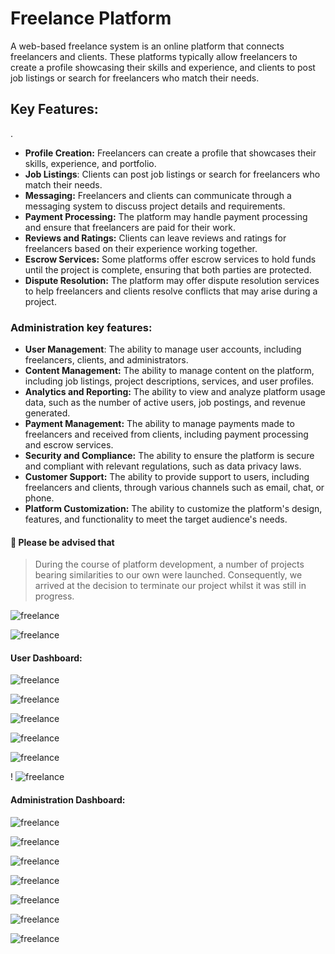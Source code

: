 # Freelance Platform

A web-based freelance system is an online platform that connects freelancers and clients. These platforms typically allow freelancers to create a profile showcasing their skills and experience, and clients to post job listings or search for freelancers who match their needs.

## Key Features:

.

- **Profile Creation:** Freelancers can create a profile that showcases their skills, experience, and portfolio.
- **Job Listings**: Clients can post job listings or search for freelancers who match their needs.
- **Messaging:** Freelancers and clients can communicate through a messaging system to discuss project details and requirements.
- **Payment Processing:** The platform may handle payment processing and ensure that freelancers are paid for their work.
- **Reviews and Ratings:** Clients can leave reviews and ratings for freelancers based on their experience working together.
- **Escrow Services:** Some platforms offer escrow services to hold funds until the project is complete, ensuring that both parties are protected.
- **Dispute Resolution:** The platform may offer dispute resolution services to help freelancers and clients resolve conflicts that may arise during a project.

### Administration key features:

- **User Management**: The ability to manage user accounts, including freelancers, clients, and administrators.
- **Content Management:** The ability to manage content on the platform, including job listings, project descriptions, services, and user profiles.
- **Analytics and Reporting:** The ability to view and analyze platform usage data, such as the number of active users, job postings, and revenue generated.
- **Payment Management:** The ability to manage payments made to freelancers and received from clients, including payment processing and escrow services.
- **Security and Compliance:** The ability to ensure the platform is secure and compliant with relevant regulations, such as data privacy laws.
- **Customer Support:** The ability to provide support to users, including freelancers and clients, through various channels such as email, chat, or phone.
- **Platform Customization:** The ability to customize the platform's design, features, and functionality to meet the target audience's needs.

#### 📢 Please be advised that
>During the course of platform development, a number of projects bearing similarities to our own were launched. Consequently, we arrived at the decision to terminate our project whilst it was still in progress.



![freelance](https://raw.githubusercontent.com/rebarhama/freelance-platform/main/frontend-projects.png)


![freelance](https://raw.githubusercontent.com/rebarhama/freelance-platform/main/frontend-project-details.png)



#### User Dashboard:


![freelance](https://raw.githubusercontent.com/rebarhama/freelance-platform/main/user-registration-form.png)

![freelance](https://raw.githubusercontent.com/rebarhama/freelance-platform/main/user-set-username.png)


![freelance](https://raw.githubusercontent.com/rebarhama/freelance-platform/main/user-dashboard.png)



![freelance](https://raw.githubusercontent.com/rebarhama/freelance-platform/main/user-profile.png)


![freelance](https://raw.githubusercontent.com/rebarhama/freelance-platform/main/user-portfolio.png)




!
![freelance](https://raw.githubusercontent.com/rebarhama/freelance-platform/main/user-wallet.png)


#### Administration Dashboard:

![freelance](https://raw.githubusercontent.com/rebarhama/freelance-platform/main/admin-dashboard-user-management.png)


![freelance](https://raw.githubusercontent.com/rebarhama/freelance-platform/main/admin-dashboard-skills.png)


![freelance](https://raw.githubusercontent.com/rebarhama/freelance-platform/main/admin-dashboard-payment-getway.png)



![freelance](https://raw.githubusercontent.com/rebarhama/freelance-platform/main/admin-dashboard-accounting-report.png)



![freelance](https://raw.githubusercontent.com/rebarhama/freelance-platform/main/admin-dashboard-wallets.png)



![freelance](https://raw.githubusercontent.com/rebarhama/freelance-platform/main/admin-dashboard-settings.png)


![freelance](https://raw.githubusercontent.com/rebarhama/freelance-platform/main/admin-dashboard-accounting-settings.png)




